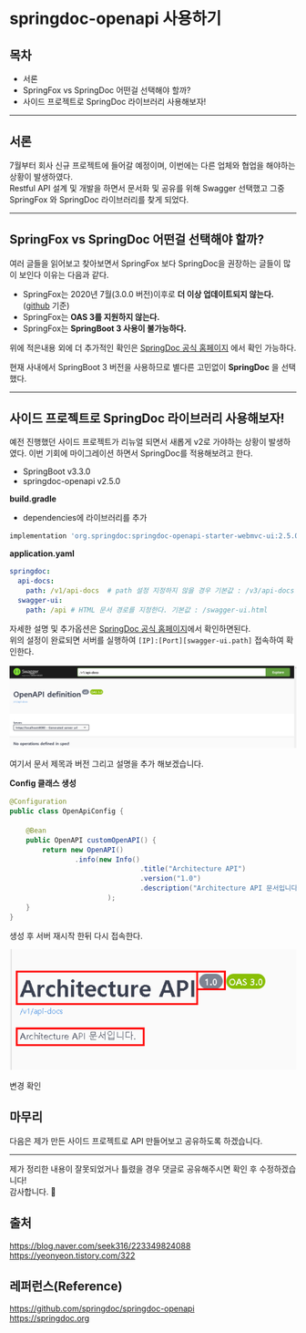 # springdoc-openapi 사용하기

## 목차
- 서론
- SpringFox vs SpringDoc 어떤걸 선택해야 할까?
- 사이드 프로젝트로 SpringDoc 라이브러리 사용해보자!

---

## 서론
7월부터 회사 신규 프로젝트에 들어갈 예정이며, 이번에는 다른 업체와 협업을 해야하는 상황이 발생하였다. <br>
Restful API 설계 및 개발을 하면서 문서화 및 공유를 위해 Swagger 선택했고 그중 SpringFox 와 SpringDoc 라이브러리를 찾게 되었다.

---

## SpringFox vs SpringDoc 어떤걸 선택해야 할까?
여러 글들을 읽어보고 찾아보면서 SpringFox 보다 SpringDoc을 권장하는 글들이 많이 보인다
이유는 다음과 같다.

- SpringFox는 2020년 7월(3.0.0 버전)이후로 **더 이상 업데이트되지 않는다.**([github](https://github.com/springfox/springfox/releases) 기준)
- SpringFox는 **OAS 3를 지원하지 않는다.**
- SpringFox는 **SpringBoot 3 사용이 불가능하다.**

위에 적은내용 외에 더 추가적인 확인은 [SpringDoc 공식 홈페이지](https://springdoc.org/index.html#differentiation-to-springfox-project) 에서 확인 가능하다.

현재 사내에서 SpringBoot 3 버전을 사용하므로 별다른 고민없이 **SpringDoc** 을 선택했다.

---

## 사이드 프로젝트로 SpringDoc 라이브러리 사용해보자!

예전 진행했던 사이드 프로젝트가 리뉴얼 되면서 새롭게 v2로 가야하는 상황이 발생하였다.
이번 기회에 마이그레이션 하면서 SpringDoc를 적용해보려고 한다.

- SpringBoot v3.3.0
- springdoc-openapi v2.5.0

**build.gradle**
- dependencies에 라이브러리를 추가
```groovy
implementation 'org.springdoc:springdoc-openapi-starter-webmvc-ui:2.5.0'
```

**application.yaml**
```yaml
springdoc:
  api-docs:
    path: /v1/api-docs  # path 설정 지정하지 않을 경우 기본값 : /v3/api-docs
  swagger-ui:
    path: /api # HTML 문서 경로를 지정한다. 기본값 : /swagger-ui.html
```
자세한 설명 및 추가옵션은 [SpringDoc 공식 홈페이지](https://springdoc.org/#springdoc-openapi-core-properties)에서 확인하면된다. <br>
위의 설정이 완료되면 서버를 실행하여 `[IP]:[Port][swagger-ui.path]` 접속하여 확인한다.

![](./img/1/1.png)
 
여기서 문서 제목과 버전 그리고 설명을 추가 해보겠습니다.
<br>

**Config 클래스 생성**
```java
@Configuration
public class OpenApiConfig {

    @Bean
    public OpenAPI customOpenAPI() {
        return new OpenAPI()
                .info(new Info()
                                .title("Architecture API")
                                .version("1.0")
                                .description("Architecture API 문서입니다.")
                        );
    }
}

```

생성 후 서버 재시작 한뒤 다시 접속한다.

![](./img/1/2.png)

변경 확인

## 마무리
다음은 제가 만든 사이드 프로젝트로 API 만들어보고 공유하도록 하겠습니다.

---

제가 정리한 내용이 잘못되었거나 틀렸을 경우 댓글로 공유해주시면 확인 후 수정하겠습니다! <br>
감사합니다. 🙇

## 출처
https://blog.naver.com/seek316/223349824088 <br>
https://yeonyeon.tistory.com/322
## 레퍼런스(Reference)
https://github.com/springdoc/springdoc-openapi <br>
https://springdoc.org <br>

